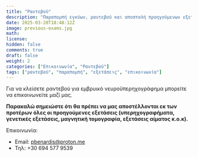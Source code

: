 ```yaml
---
title: "Ραντεβού"
description: "Παραπομπή εγκύων, ραντεβού και αποστολή προηγούμενων εξετάσεων"
date: 2025-03-28T18:48:12Z
image: previous-exams.jpg
math: 
license: 
hidden: false
comments: true
draft: false
weight: 2
categories: ["Επικοινωνία", "Ραντεβού"]
tags: ["ραντεβού", "παραπομπή", "εξετάσεις", "επικοινωνία"]
---
```


Για να κλείσετε ραντεβού για εμβρυικό νευροϋπερηχογράφημα μπορείτε να επικοινωνείτε μαζί μας. 

**Παρακαλώ σημειώστε ότι θα πρέπει να μας αποστέλλονται εκ των προτέρων όλες οι προηγούμενες εξετάσεις (υπερηχογραφήματα, γενετικές εξετάσεις, μαγνητική τομογραφία, εξετάσεις αίματος κ.ο.κ).**

Επικοινωνία:

- Email: pbenardis@proton.me
- Τηλ: +30 694 577 9539